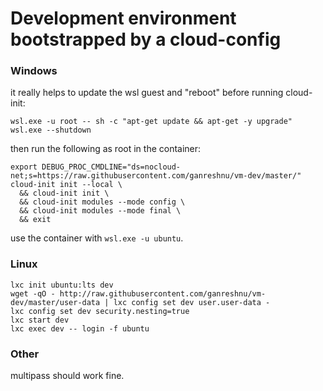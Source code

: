 # Development environment bootstrapped by a cloud-config

### Windows
it really helps to update the wsl guest and "reboot" before running cloud-init:
```
wsl.exe -u root -- sh -c "apt-get update && apt-get -y upgrade"
wsl.exe --shutdown
```

then run the following as root in the container:
```
export DEBUG_PROC_CMDLINE="ds=nocloud-net;s=https://raw.githubusercontent.com/ganreshnu/vm-dev/master/"
cloud-init init --local \
  && cloud-init init \
  && cloud-init modules --mode config \
  && cloud-init modules --mode final \
  && exit
```
use the container with `wsl.exe -u ubuntu`.

### Linux
```
lxc init ubuntu:lts dev
wget -qO - http://raw.githubusercontent.com/ganreshnu/vm-dev/master/user-data | lxc config set dev user.user-data -
lxc config set dev security.nesting=true
lxc start dev
lxc exec dev -- login -f ubuntu
```

### Other
multipass should work fine.
